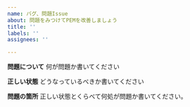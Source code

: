 ```yaml
---
name: バグ、問題Issue
about: 問題をみつけてPEMを改善しましょう
title: ''
labels: ''
assignees: ''

---
```


**問題について** 
何が問題か書いてください

**正しい状態** 
どうなっているべきか書いてください

**問題の箇所** 
正しい状態とくらべて何処が問題か書いてください。
